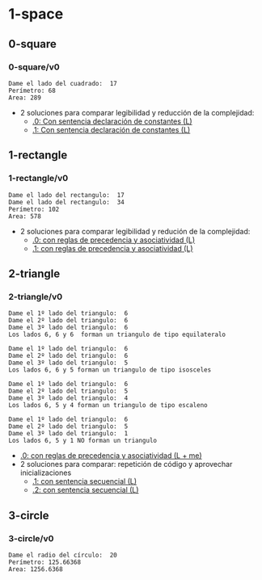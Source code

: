 # 1-space

## 0-square

### 0-square/v0
~~~
Dame el lado del cuadrado:  17
Perímetro: 68
Area: 289
~~~
- 2 soluciones para comparar legibilidad y reducción de la complejidad:
  - [.0: Con sentencia declaración de constantes (L)](../1-space/0-square/v0.0/app.js)
  - [.1: Con sentencia declaración de constantes (L)](../1-space/0-square/v0.1/app.js)
## 1-rectangle

### 1-rectangle/v0
~~~
Dame el lado del rectangulo:  17
Dame el lado del rectangulo:  34
Perímetro: 102
Area: 578
~~~
- 2 soluciones para comparar legibilidad y redución de la complejidad:
  - [.0: con reglas de precedencia y asociatividad (L)](../1-space/1-rectangle/v0.0/app.js)
  - [.1: con reglas de precedencia y asociatividad (L)](../1-space/1-rectangle/v0.1/app.js)

## 2-triangle

### 2-triangle/v0
~~~
Dame el 1º lado del triangulo:  6
Dame el 2º lado del triangulo:  6
Dame el 3º lado del triangulo:  6
Los lados 6, 6 y 6  forman un triangulo de tipo equilateralo
~~~
~~~
Dame el 1º lado del triangulo:  6
Dame el 2º lado del triangulo:  6
Dame el 3º lado del triangulo:  5
Los lados 6, 6 y 5 forman un triangulo de tipo isosceles
~~~
~~~
Dame el 1º lado del triangulo:  6
Dame el 2º lado del triangulo:  5
Dame el 3º lado del triangulo:  4
Los lados 6, 5 y 4 forman un triangulo de tipo escaleno
~~~
~~~
Dame el 1º lado del triangulo:  6
Dame el 2º lado del triangulo:  5
Dame el 3º lado del triangulo:  1
Los lados 6, 5 y 1 NO forman un triangulo
~~~
- [.0: con reglas de precedencia y asociatividad (L + me)](../1-space/2-triangle/v0.0/app.js)
- 2 soluciones para comparar: repetición de código y aprovechar inicializaciones
  - [.1: con sentencia secuencial (L)](../1-space/2-triangle/v0.1/app.js)
  - [.2: con sentencia secuencial (L)](../1-space/2-triangle/v0.2/app.js)
## 3-circle 

### 3-circle/v0
~~~
Dame el radio del círculo:  20
Perímetro: 125.66368
Area: 1256.6368
~~~
